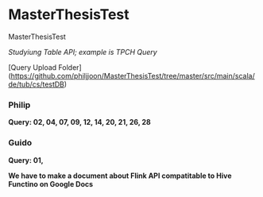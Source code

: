 # MasterThesisTest
MasterThesisTest

*Studyiung Table API; example is TPCH Query*

[Query Upload Folder] (https://github.com/philjjoon/MasterThesisTest/tree/master/src/main/scala/de/tub/cs/testDB)

### Philip 
**Query: 02, 04, 07, 09, 12, 14, 20, 21, 26, 28**

### Guido
**Query: 01,**

**We have to make a document about Flink API compatitable to Hive Functino on Google Docs**
